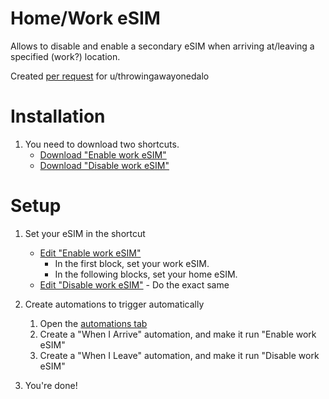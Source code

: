 # Home/Work eSIM
Allows to disable and enable a secondary eSIM when arriving at/leaving a specified (work?) location.

Created [per request](https://www.reddit.com/r/shortcuts/s/fvK6DEuofb) for u/throwingawayonedalo

# Installation
1. You need to download two shortcuts.
     - [Download "Enable work eSIM"](https://doggopwn.github.io/redirect?loc=shortcuts://shortcuts/6aa696d37199457cb39d2d1d7e4b718e)
     - [Download "Disable work eSIM"](https://doggopwn.github.io/redirect?loc=shortcuts://shortcuts/7cbe5823ebe543e284398d818f9f597b)

# Setup
1. Set your eSIM in the shortcut
     - [Edit "Enable work eSIM"](https://doggopwn.github.io/redirect?loc=shortcuts://open-shortcut?name=Enable%20work%20eSIM)
       - In the first block, set your work eSIM.
       - In the following blocks, set your home eSIM.
     -   [Edit "Disable work eSIM"](https://doggopwn.github.io/redirect?loc=shortcuts://open-shortcut?name=Disable%20work%20eSIM)
       - Do the exact same

 2. Create automations to trigger automatically
     1. Open the [automations tab](https://doggopwn.github.io/redirect?loc=shortcuts://automations)
     2. Create a "When I Arrive" automation, and make it run "Enable work eSIM"
     3. Create a "When I Leave" automation, and make it run "Disable work eSIM"
   
 3. You're done!
